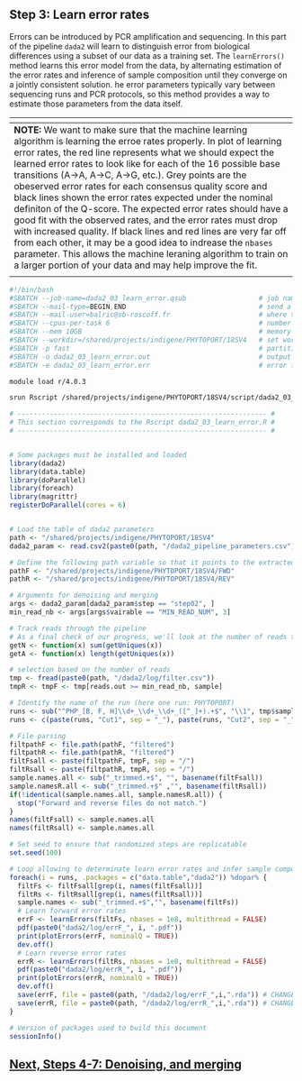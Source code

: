 ## **Step 3: Learn error rates**
Errors can be introduced by PCR amplification and sequencing. In this part of the pipeline `dada2` will learn to distinguish error from biological differences using a subset of our data as a training set. The `learnErrors()` method learns this error model from the data, by alternating estimation of the error rates and inference of sample composition until they converge on a jointly consistent solution. he error parameters typically vary between sequencing runs and PCR protocols, so this method provides a way to estimate those parameters from the data itself.

| <span> |
| :------------------------------------------------------------------------------------------------------------ |
| **NOTE:** We want to make sure that the machine learning algorithm is learning the erroe rates properly. In plot of learning error rates, the red line represents what we should expect the learned error rates to look like for each of the 16 possible base transitions (A->A, A->C, A->G, etc.). Grey points are the obeserved error rates for each consensus quality score and black lines shown the error rates expected under the nominal definiton of the Q-score. The expected error rates should have a good fit with the observed rates, and the error rates must drop with increased quality. If black lines and red lines are very far off from each other, it may be a good idea to indrease the `nbases` parameter. This allows the machine leraning algorithm to train on a larger portion of your data and may help improve the fit. |
| <span> |

```bash
#!/bin/bash
#SBATCH --job-name=dada2_03_learn_error.qsub                  # job name
#SBATCH --mail-type=BEGIN,END                                 # send a mail at the begining/end of job
#SBATCH --mail-user=balric@sb-roscoff.fr                      # where to send mail
#SBATCH --cpus-per-task 6                                     # number of CPUs required per task
#SBATCH --mem 10GB                                            # memory per processor
#SBATCH --workdir=/shared/projects/indigene/PHYTOPORT/18SV4   # set working directory
#SBATCH -p fast                                               # partition
#SBATCH -o dada2_03_learn_error.out                           # output file
#SBATCH -e dada2_03_learn_error.err                           # error file

module load r/4.0.3

srun Rscript /shared/projects/indigene/PHYTOPORT/18SV4/script/dada2_03_learn_error.R
```

```r
# -------------------------------------------------------------- #
# This section corresponds to the Rscript dada2_03_learn_error.R #
# -------------------------------------------------------------- #


# Some packages must be installed and loaded
library(dada2)
library(data.table)
library(doParallel)
library(foreach)
library(magrittr)
registerDoParallel(cores = 6)


# Load the table of dada2 parameters
path <- "/shared/projects/indigene/PHYTOPORT/18SV4"
dada2_param <- read.csv2(paste0(path, "/dada2_pipeline_parameters.csv"), header = TRUE, stringsAsFactors = FALSE)

# Define the following path variable so that it points to the extracted directory
pathF <- "/shared/projects/indigene/PHYTOPORT/18SV4/FWD" 
pathR <- "/shared/projects/indigene/PHYTOPORT/18SV4/REV"

# Arguments for denoising and merging
args <- dada2_param[dada2_param$step == "step02", ]
min_read_nb <- args[args$vairable == "MIN_READ_NUM", 3]

# Track reads through the pipeline
# As a final check of our progress, we'll look at the number of reads that made it through each step in the pipeline
getN <- function(x) sum(getUniques(x))
getA <- function(x) length(getUniques(x))

# selection based on the number of reads
tmp <- fread(paste0(path, "/dada2/log/filter.csv"))
tmpR <- tmpF <- tmp[reads.out >= min_read_nb, sample]

# Identify the name of the run (here one run: PHYTOPORT)
runs <- sub("^PHP_[B, F, H]\\d+_\\d+_\\d+_([^_]+).+$", "\\1", tmp$sample) %>% unique
runs <- c(paste(runs, "Cut1", sep = "_"), paste(runs, "Cut2", sep = "_"))

# File parsing
filtpathF <- file.path(pathF, "filtered") 
filtpathR <- file.path(pathR, "filtered")
filtFsall <- paste(filtpathF, tmpF, sep = "/")
filtRsall <- paste(filtpathR, tmpR, sep = "/")
sample.names.all <- sub("_trimmed.+$", "", basename(filtFsall))
sample.namesR.all <- sub("_trimmed.+$" ,"", basename(filtRsall))
if(!identical(sample.names.all, sample.namesR.all)) {
  stop("Forward and reverse files do not match.")
}
names(filtFsall) <- sample.names.all
names(filtRsall) <- sample.names.all

# Set seed to ensure that randomized steps are replicatable
set.seed(100)

# Loop allowing to determinate learn error rates and infer sample composition
foreach(i = runs, .packages = c("data.table","dada2")) %dopar% {
  filtFs <- filtFsall[grep(i, names(filtFsall))]
  filtRs <- filtRsall[grep(i, names(filtRsall))]
  sample.names <- sub("_trimmed.+$","", basename(filtFs))
  # Learn forward error rates
  errF <- learnErrors(filtFs, nbases = 1e8, multithread = FALSE)
  pdf(paste0("dada2/log/errF_", i, ".pdf"))
  print(plotErrors(errF, nominalQ = TRUE))
  dev.off()
  # Learn reverse error rates
  errR <- learnErrors(filtRs, nbases = 1e8, multithread = FALSE)
  pdf(paste0("dada2/log/errR_", i, ".pdf"))
  print(plotErrors(errR, nominalQ = TRUE))
  dev.off()
  save(errF, file = paste0(path, "/dada2/log/errF_",i,".rda")) # CHANGE ME to where you want sequence table saved
  save(errR, file = paste0(path, "/dada2/log/errR_",i,".rda")) # CHANGE ME to where you want sequence table saved
}

# Version of packages used to build this document
sessionInfo()
```

## [**Next, Steps 4-7: Denoising, and merging**](https://github.com/benalric/Metab_pipeline_v2/tree/main/src/dada2_denoising_merging.md)
